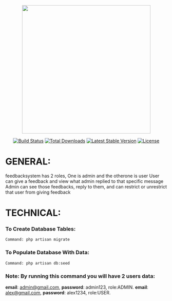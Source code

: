 <p align="center"><a href="https://laravel.com" target="_blank"><img src="https://raw.githubusercontent.com/laravel/art/master/logo-lockup/5%20SVG/2%20CMYK/1%20Full%20Color/laravel-logolockup-cmyk-red.svg" width="400"></a></p>

<p align="center">
<a href="https://travis-ci.org/laravel/framework"><img src="https://travis-ci.org/laravel/framework.svg" alt="Build Status"></a>
<a href="https://packagist.org/packages/laravel/framework"><img src="https://img.shields.io/packagist/dt/laravel/framework" alt="Total Downloads"></a>
<a href="https://packagist.org/packages/laravel/framework"><img src="https://img.shields.io/packagist/v/laravel/framework" alt="Latest Stable Version"></a>
<a href="https://packagist.org/packages/laravel/framework"><img src="https://img.shields.io/packagist/l/laravel/framework" alt="License"></a>
</p>

# GENERAL:
 feedbacksystem has 2 roles, One is admin and the otherone is user
 User can give a feedback and view what admin replied to that specific message
 Admin can see those feedbacks, reply to them, and can restrict or unrestrict that user from giving feedback

# TECHNICAL:

###  To Create Database Tables:
    Command: php artisan migrate

### To Populate Database With Data:
    Command: php artisan db:seed

### Note: By running this command you will have 2 users data:

 **email**: admin@gmail.com, **password**: admin123, role:ADMIN.
 **email**: alex@gmail.com, **password**: alex1234, role:USER.


